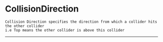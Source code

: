 # CollisionDirection 
 ```
 Collision Direction specifies the direction from which a collider hits the other collider
i.e Top means the other collider is above this collider 
```
--- 